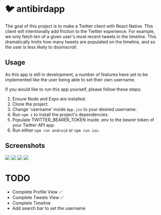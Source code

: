 # 🐦 antibirdapp

The goal of this project is to make a Twitter client with React Native. This client will intentionally add friction to the Twitter experience. For example, we only fetch ten of a given user's most recent tweets in the timeline. This dramatically limits how many tweets are populated on the timeline, and so the user is less likely to doomscroll.

## Usage

As this app is still in development, a number of features have yet to be implemented like the user being able to set their own username.

If you would like to run this app yourself, please follow these steps:

1. Ensure Node and Expo are installed.
2. Clone the project.
3. Change 'username' inside `App.jsx` to your desired username.
4. Run `npm i` to install the project's dependencies.
5. Populate TWITTER_BEARER_TOKEN inside .env to the bearer token of your Twitter API app.
6. Run either `npm run android` or `npm run ios`.

## Screenshots

![](./example/screenshot1.png)
![](./example/screenshot2.png)
![](./example/screenshot3.png)
![](./example/screenshot4.png)

# TODO

- Complete Profile View ✅
- Complete Tweets View ✅
- Complete Timeline
- Add search bar to set the username

